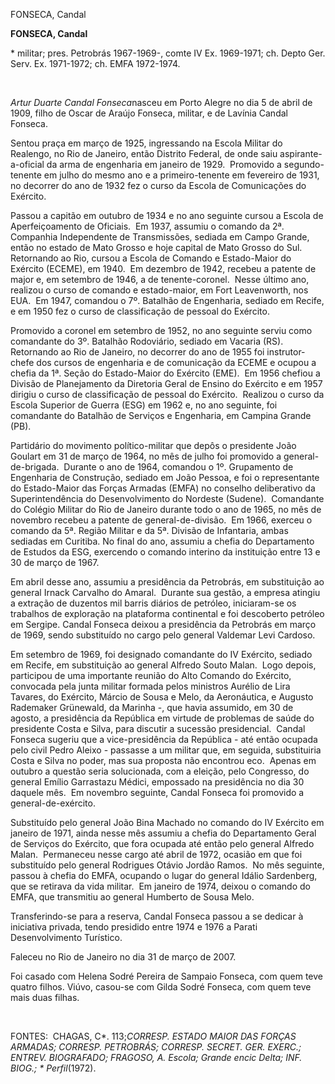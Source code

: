 FONSECA, Candal

**FONSECA, Candal**

\* militar; pres. Petrobrás 1967-1969-, comte IV Ex. 1969-1971; ch.
Depto Ger. Serv. Ex. 1971-1972; ch. EMFA 1972-1974.

 

*Artur Duarte Candal Fonseca*nasceu em Porto Alegre no dia 5 de abril de
1909, filho de Oscar de Araújo Fonseca, militar, e de Lavínia Candal
Fonseca. 

Sentou praça em março de 1925, ingressando na Escola Militar do
Realengo, no Rio de Janeiro, então Distrito Federal, de onde saiu
aspirante-a-oficial da arma de engenharia em janeiro de 1929.  Promovido
a segundo-tenente em julho do mesmo ano e a primeiro-tenente em
fevereiro de 1931, no decorrer do ano de 1932 fez o curso da Escola de
Comunicações do Exército.

Passou a capitão em outubro de 1934 e no ano seguinte cursou a Escola de
Aperfeiçoamento de Oficiais.  Em 1937, assumiu o comando da 2ª.
Companhia Independente de Transmissões, sediada em Campo Grande, então
no estado de Mato Grosso e hoje capital de Mato Grosso do Sul. 
Retornando ao Rio, cursou a Escola de Comando e Estado-Maior do Exército
(ECEME), em 1940.  Em dezembro de 1942, recebeu a patente de major e, em
setembro de 1946, a de tenente-coronel.  Nesse último ano, realizou o
curso de comando e estado-maior, em Fort Leavenworth, nos EUA.  Em 1947,
comandou o 7º. Batalhão de Engenharia, sediado em Recife, e em 1950 fez
o curso de classificação de pessoal do Exército.

Promovido a coronel em setembro de 1952, no ano seguinte serviu como
comandante do 3º. Batalhão Rodoviário, sediado em Vacaria (RS). 
Retornando ao Rio de Janeiro, no decorrer do ano de 1955 foi
instrutor-chefe dos cursos de engenharia e de comunicação da ECEME e
ocupou a chefia da 1ª. Seção do Estado-Maior do Exército (EME).  Em 1956
chefiou a Divisão de Planejamento da Diretoria Geral de Ensino do
Exército e em 1957 dirigiu o curso de classificação de pessoal do
Exército.  Realizou o curso da Escola Superior de Guerra (ESG) em 1962
e, no ano seguinte, foi comandante do Batalhão de Serviços e Engenharia,
em Campina Grande (PB).

Partidário do movimento político-militar que depôs o presidente João
Goulart em 31 de março de 1964, no mês de julho foi promovido a
general-de-brigada.  Durante o ano de 1964, comandou o 1º. Grupamento de
Engenharia de Construção, sediado em João Pessoa, e foi o representante
do Estado-Maior das Forças Armadas (EMFA) no conselho deliberativo da
Superintendência do Desenvolvimento do Nordeste (Sudene).  Comandante do
Colégio Militar do Rio de Janeiro durante todo o ano de 1965, no mês de
novembro recebeu a patente de general-de-divisão.  Em 1966, exerceu o
comando da 5ª. Região Militar e da 5ª. Divisão de Infantaria, ambas
sediadas em Curitiba. No final do ano, assumiu a chefia do Departamento
de Estudos da ESG, exercendo o comando interino da instituição entre 13
e 30 de março de 1967.

Em abril desse ano, assumiu a presidência da Petrobrás, em substituição
ao general Irnack Carvalho do Amaral.  Durante sua gestão, a empresa
atingiu a extração de duzentos mil barris diários de petróleo,
iniciaram-se os trabalhos de exploração na plataforma continental e foi
descoberto petróleo em Sergipe. Candal Fonseca deixou a presidência da
Petrobrás em março de 1969, sendo substituído no cargo pelo general
Valdemar Levi Cardoso.

Em setembro de 1969, foi designado comandante do IV Exército, sediado em
Recife, em substituição ao general Alfredo Souto Malan.  Logo depois,
participou de uma importante reunião do Alto Comando do Exército,
convocada pela junta militar formada pelos ministros Aurélio de Lira
Tavares, do Exército, Márcio de Sousa e Melo, da Aeronáutica, e Augusto
Rademaker Grünewald, da Marinha -, que havia assumido, em 30 de agosto,
a presidência da República em virtude de problemas de saúde do
presidente Costa e Silva, para discutir a sucessão presidencial.  Candal
Fonseca sugeriu que a vice-presidência da República - até então ocupada
pelo civil Pedro Aleixo - passasse a um militar que, em seguida,
substituiria Costa e Silva no poder, mas sua proposta não encontrou
eco.  Apenas em outubro a questão seria solucionada, com a eleição, pelo
Congresso, do general Emílio Garrastazu Médici, empossado na presidência
no dia 30 daquele mês.  Em novembro seguinte, Candal Fonseca foi
promovido a general-de-exército.

Substituído pelo general João Bina Machado no comando do IV Exército em
janeiro de 1971, ainda nesse mês assumiu a chefia do Departamento Geral
de Serviços do Exército, que fora ocupada até então pelo general Alfredo
Malan.  Permaneceu nesse cargo até abril de 1972, ocasião em que foi
substituído pelo general Rodrigues Otávio Jordão Ramos.  No mês
seguinte, passou à chefia do EMFA, ocupando o lugar do general Idálio
Sardenberg, que se retirava da vida militar.  Em janeiro de 1974, deixou
o comando do EMFA, que transmitiu ao general Humberto de Sousa Melo.

Transferindo-se para a reserva, Candal Fonseca passou a se dedicar à
iniciativa privada, tendo presidido entre 1974 e 1976 a Parati
Desenvolvimento Turístico.

Faleceu no Rio de Janeiro no dia 31 de março de 2007.

Foi casado com Helena Sodré Pereira de Sampaio Fonseca, com quem teve
quatro filhos. Viúvo, casou-se com Gilda Sodré Fonseca, com quem teve
mais duas filhas.

 

FONTES:  CHAGAS, C*. 113;*CORRESP. ESTADO MAIOR DAS FORÇAS ARMADAS;
CORRESP. PETROBRÁS; CORRESP. SECRET. GER. EXERC.; ENTREV. BIOGRAFADO;
FRAGOSO, A. *Escola; Grande encic Delta*; INF. BIOG.; * Perfil*(1972).

 

 
